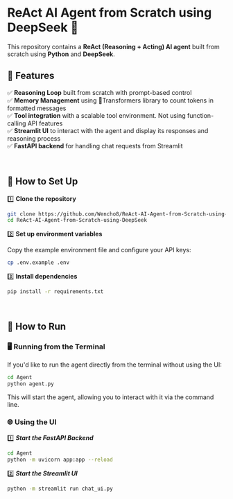 # ReAct AI Agent from Scratch using DeepSeek 🐳

This repository contains a **ReAct (Reasoning + Acting) AI agent** built from scratch using **Python** and **DeepSeek**.


## 📌 Features
✅ **Reasoning Loop** built from scratch with prompt-based control  
✅ **Memory Management** using 🤗Transformers library to count tokens in formatted messages  
✅ **Tool integration** with a scalable tool environment. Not using function-calling API features  
✅ **Streamlit UI** to interact with the agent and display its responses and reasoning process  
✅ **FastAPI backend** for handling chat requests from Streamlit

<br>

## 🔧 How to Set Up  


1️⃣ **Clone the repository**  
```bash
git clone https://github.com/Wencho8/ReAct-AI-Agent-from-Scratch-using-DeepSeek.git
cd ReAct-AI-Agent-from-Scratch-using-DeepSeek
```
2️⃣ **Set up environment variables**  

Copy the example environment file and configure your API keys:  
```bash
cp .env.example .env
```
3️⃣ **Install dependencies**
```bash
pip install -r requirements.txt
```

<br>

## 🚀 How to Run

### 🖥️ Running from the Terminal
If you'd like to run the agent directly from the terminal without using the UI:
```bash
cd Agent
python agent.py
```
This will start the agent, allowing you to interact with it via the command line.


### 🌐 Using the UI

1️⃣ ***Start the FastAPI Backend***

```bash
cd Agent
python -m uvicorn app:app --reload
```

2️⃣ ***Start the Streamlit UI***

```bash
python -m streamlit run chat_ui.py
```





